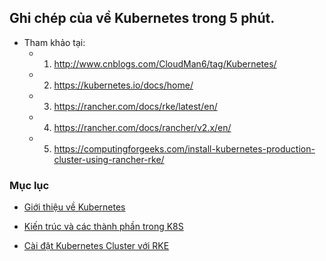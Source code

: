## Ghi chép của về Kubernetes trong 5 phút.

- Tham khảo tại:
  - 1. http://www.cnblogs.com/CloudMan6/tag/Kubernetes/
  - 2. https://kubernetes.io/docs/home/
  - 3. https://rancher.com/docs/rke/latest/en/
  - 4. https://rancher.com/docs/rancher/v2.x/en/
  - 5. https://computingforgeeks.com/install-kubernetes-production-cluster-using-rancher-rke/

### Mục lục
- [Giới thiệu về Kubernetes](../k8s-5m/gioithieu-k8s.md/)

- [Kiến trúc và các thành phần trong K8S](../k8s-5m/kientruc-k8s.md/)

- [Cài đặt Kubernetes Cluster với RKE](../k8s-5m/rke-k8s.md/)
